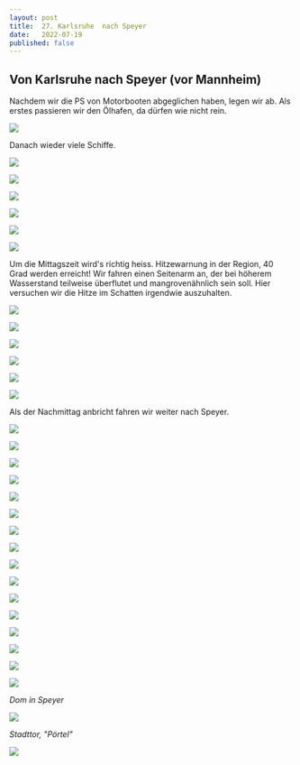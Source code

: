 ```yaml
---
layout: post
title:  27. Karlsruhe  nach Speyer
date:   2022-07-19
published: false
---
```


##  Von Karlsruhe  nach Speyer (vor Mannheim) ##

Nachdem wir die PS von Motorbooten abgeglichen haben, legen wir ab.
Als erstes passieren wir den Ölhafen, da dürfen wie nicht rein. 

![](/img/20220720__ms_res_mannheim_0.jpg)

Danach wieder viele Schiffe.

![](/img/20220720__ms_res_mannheim_1.jpg)

![](/img/20220720__ms_res_mannheim_2.jpg)

![](/img/20220720__ms_res_mannheim_3.jpg)

![](/img/20220720__ms_res_mannheim_4.jpg)

![](/img/20220720__ms_res_mannheim_5.jpg)

![](/img/20220720__ms_res_mannheim_6.jpg)

Um die Mittagszeit wird's richtig heiss. Hitzewarnung in der Region, 40 Grad werden erreicht!
Wir fahren einen Seitenarm an, der bei höherem Wasserstand teilweise überflutet und mangrovenähnlich sein soll.
Hier versuchen wir die Hitze im Schatten irgendwie auszuhalten.

![](/img/20220720__ms_res_mannheim_7.jpg)

![](/img/20220720__ms_res_mannheim_8.jpg)

![](/img/20220720__ms_res_mannheim_9.jpg)

![](/img/20220720__ms_res_mannheim_10.jpg)

![](/img/20220720__ms_res_mannheim_11.jpg)

![](/img/20220720__ms_res_mannheim_12.jpg)

Als der Nachmittag anbricht fahren wir weiter nach Speyer.

![](/img/20220720__ms_res_mannheim_13.jpg)

![](/img/20220720__ms_res_mannheim_14.jpg)

![](/img/20220720__ms_res_mannheim_15.jpg)

![](/img/20220720__ms_res_mannheim_16.jpg)

![](/img/20220720__ms_res_mannheim_17.jpg)

![](/img/20220720__ms_res_mannheim_18.jpg)

![](/img/20220720__ms_res_mannheim_19.jpg)

![](/img/20220720__ms_res_mannheim_20.jpg)

![](/img/20220720__ms_res_mannheim_21.jpg)

![](/img/20220720__ms_res_mannheim_22.jpg)

![](/img/20220720__ms_res_mannheim_23.jpg)

![](/img/20220720__ms_res_mannheim_24.jpg)

![](/img/20220720__ms_res_mannheim_25.jpg)

![](/img/20220720__ms_res_mannheim_26.jpg)

![](/img/20220720__ms_res_mannheim_27.jpg)

![](/img/20220720__ms_res_mannheim_28.jpg)

*Dom in Speyer*

![](/img/20220720__ms_res_mannheim_29.jpg)

*Stadttor, "Pörtel"*

![](/img/20220720__ms_res_mannheim_30.jpg)
